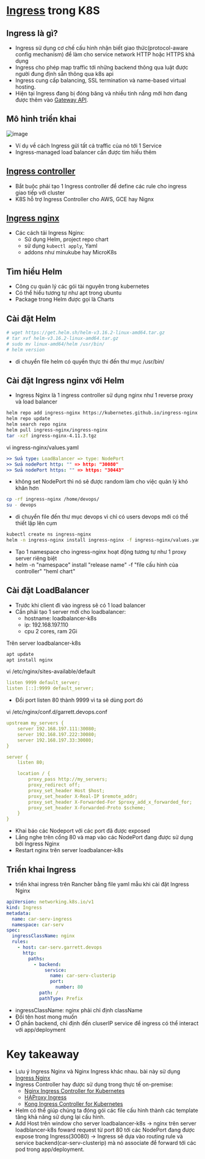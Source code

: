 # [Ingress](https://kubernetes.io/docs/concepts/services-networking/ingress/) trong K8S

## Ingress là gì?
- Ingress sử dụng cơ chế cấu hình nhận biết giao thức(protocol-aware config mechanism) để làm cho service network HTTP hoặc HTTPS khả dụng
- Ingress cho phép map  traffic tới những backend thông qua luật được người đung định sẵn thông qua k8s api
- Ingress cung cấp balancing, SSL termination và name-based virtual hosting.
- Hiện tại Ingress đang bị đóng băng và nhiều tinh nắng mới hơn đang được thêm vào [Gateway API](https://kubernetes.io/docs/concepts/services-networking/gateway/).
  
## Mô hình triển khai
![image](https://github.com/user-attachments/assets/367fad0e-9c84-4c0b-851e-1c0d3de15d20)
- Ví dụ về cách Ingress gửi tất cả traffic của nó tới 1 Service
- Ingress-managed load balancer cần được tìm hiểu thêm
  
## [Ingress controller](https://kubernetes.io/docs/concepts/services-networking/ingress-controllers/)
- Bắt buộc phải tạo 1 Ingress controller để define các rule cho ingress giao tiếp với cluster
- K8S hỗ trợ Ingress Controller cho AWS, GCE hay Nignx
  
## [Ingress nginx](https://kubernetes.github.io/ingress-nginx/deploy/)
- Các cách tải Ingress Nginx:
    + Sử dụng Helm, project repo chart
    + sử dụng ```kubectl apply```, Yaml
    + addons như minukube hay MicroK8s

## Tìm hiểu Helm
- Công cụ quản lý các gói tài nguyên trong kubernetes
- Có thể hiểu tương tự như apt trong ubuntu
- Package trong Helm được gọi là Charts

## Cài đặt Helm
```bash
# wget https://get.helm.sh/helm-v3.16.2-linux-amd64.tar.gz
# tar xvf helm-v3.16.2-linux-amd64.tar.gz
# sudo mv linux-amd64/helm /usr/bin/
# helm version
```
- di chuyển file helm có quyền thực thi đến thư mục /usr/bin/

## Cài đặt Ingress nginx với Helm
- Ingress Nginx là 1 ingress controller sử dụng nginx như 1 reverse proxy và load balancer
```bash
helm repo add ingress-nginx https://kubernetes.github.io/ingress-nginx
helm repo update
helm search repo nginx
helm pull ingress-nginx/ingress-nginx
tar -xzf ingress-nginx-4.11.3.tgz
```

vi ingress-nginx/values.yaml
```yaml
>> Sửa type: LoadBalancer => type: NodePort
>> Sửa nodePort http: "" => http: "30080"
>> Sửa nodePort https: "" => https: "30443"
```
- không set NodePort thì nó sẽ được random làm cho việc quản lý khó khăn hơn

```bash
cp -rf ingress-nginx /home/devops/
su - devops
```
- di chuyển file đến thư mục devops vì chỉ có users devops mới có thể thiết lập lên cụm

```bash
kubectl create ns ingress-nginx
helm -n ingress-nginx install ingress-nginx -f ingress-nginx/values.yaml ingress-nginx
```
- Tạo 1 namespace cho ingress-nginx hoạt động tương tự như 1 proxy server riêng biệt
- helm -n "namespace" install "release name" -f "file cấu hình của controller" "heml chart"

## Cài đặt LoadBalancer
- Trước khi client đi vào ingress sẽ có 1 load balancer
- Cần phải tạo 1 server mới cho loadbalancer:
    + hostname: loadbalancer-k8s
    + ip: 192.168.197.110
    + cpu 2 cores, ram 2Gi
 
Trên server loadbalancer-k8s
```bash
apt update
apt install nginx
```

vi /etc/nginx/sites-available/default
```yaml
listen 9999 default_server;
listen [::]:9999 default_server;
```
- Đổi port listen 80 thành 9999 vì ta sẽ dùng port đó

vi /etc/nginx/conf.d/garrett.devops.conf
```yaml
upstream my_servers {
    server 192.168.197.111:30080;
    server 192.168.197.222:30080;
    server 192.168.197.33:30080;
}

server {
    listen 80;

    location / {
        proxy_pass http://my_servers;
        proxy_redirect off;
        proxy_set_header Host $host;
        proxy_set_header X-Real-IP $remote_addr;
        proxy_set_header X-Forwarded-For $proxy_add_x_forwarded_for;
        proxy_set_header X-Forwarded-Proto $scheme;
    }
}
```
- Khai báo các Nodeport với các port đã được exposed
- Lắng nghe trên cổng 80 và map vào các NodePort đang được sử dụng bởi Ingress Nginx
- Restart nginx trên server loadbalancer-k8s
## Triển khai Ingress
- triển khai ingress trên Rancher bằng file yaml mẫu khi cài đặt Ingress Nginx

```yaml
apiVersion: networking.k8s.io/v1
kind: Ingress
metadata:
  name: car-serv-ingress
  namespace: car-serv
spec:
  ingressClassName: nginx
  rules:
    - host: car-serv.garrett.devops
      http:
        paths:
          - backend:
              service:
                name: car-serv-clusterip
                port:
                  number: 80
            path: /
            pathType: Prefix
```
-   ingressClassName: nginx phải chỉ định className
-   Đổi tên host mong muốn
-   Ở phần backend, chỉ định đến cluserIP service để ingress có thể interact với app/deployment

# Key takeaway
- Lưu ý Ingress Nginx và Nginx Ingress khác nhau. bài này sử dụng [Ingress Nginx](https://www.google.com/url?sa=t&rct=j&q=&esrc=s&source=web&cd=&cad=rja&uact=8&ved=2ahUKEwinhY-T0YCKAxVrslYBHaBmEE4QFnoECB8QAQ&url=https%3A%2F%2Fgithub.com%2Fkubernetes%2Fingress-nginx&usg=AOvVaw1f7vc0Vw_cKFVqrYcW6toW&opi=89978449)
- Ingress Controller hay được sử dụng trong thực tế on-premise:
    + [Nginx Ingress Controller for Kubernetes](https://www.f5.com/products/nginx/nginx-ingress-controller)
    + [HAProxy Ingress](https://haproxy-ingress.github.io/)
    + [Kong Ingress Controller for Kubernetes](https://github.com/Kong/kubernetes-ingress-controller#readme)
- Helm có thể giúp chúng ta đóng gói các file cấu hình thành các template tăng khả năng sử dụng lại cấu hình.
- Add Host trên window cho server loadbalancer-k8s -> nginx trên server loadblancer-k8s foward request từ port 80 tới các NodePort đang được expose trong Ingress(30080) -> Ingress sẽ dựa vào routing rule và service backend(car-serv-clusterip) mà nó associate để forward tới các pod trong app/deployment.
